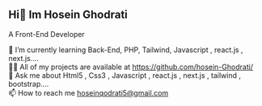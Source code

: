 
## Hi👋 Im Hosein Ghodrati

A Front-End Developer


🌱 I’m currently learning Back-End, PHP, Tailwind, Javascript , react.js , next.js....  <br>
👨‍💻 All of my projects are available at https://github.com/hosein-Ghodrati/<br>
💬 Ask me about Html5 , Css3 , Javascript , react.js , next.js , tailwind , bootstrap....<br>
📫 How to reach me hoseinqodrati5@gmail.com<br>
<!--
**Hosein-ghodrati/Hosein-ghodrati** is a ✨ _special_ ✨ repository because its `README.md` (this file) appears on your GitHub profile.

Here are some ideas to get you started:

- 🔭 I’m currently working on ...
- 🌱 I’m currently learning ...
- 👯 I’m looking to collaborate on ...
- 🤔 I’m looking for help with ...
- 💬 Ask me about ...
- 📫 How to reach me: ...
- 😄 Pronouns: ...
- ⚡ Fun fact: ...
-->
